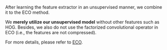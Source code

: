 After learning the feature extractor in an unsupervised manner, we combine it to the ECO method.

We **merely utilize our unsupervised model** without other features such as HOG. Besides, we also do not use the factorized convolutional operator in ECO (i.e., the features are not compressed).

For more details, please refer to [ECO](https://github.com/martin-danelljan/ECO).
